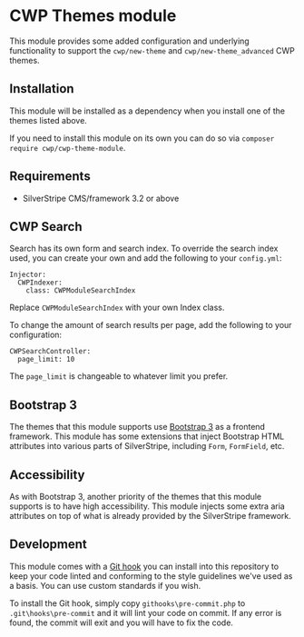 # CWP Themes module

This module provides some added configuration and underlying functionality to support the `cwp/new-theme` and `cwp/new-theme_advanced` CWP themes.

## Installation

This module will be installed as a dependency when you install one of the themes listed above.

If you need to install this module on its own you can do so via `composer require cwp/cwp-theme-module`.

## Requirements

* SilverStripe CMS/framework 3.2 or above

## CWP Search

Search has its own form and search index. To override the search index used, you can create your own and add the following to your `config.yml`:

```
Injector:
  CWPIndexer:
    class: CWPModuleSearchIndex
```

Replace `CWPModuleSearchIndex` with your own Index class.

To change the amount of search results per page, add the following to your configuration:

```
CWPSearchController:
  page_limit: 10
```

The `page_limit` is changeable to whatever limit you prefer.

## Bootstrap 3

The themes that this module supports use [Bootstrap 3](http://getbootstrap.com/) as a frontend framework. This module has some extensions that inject Bootstrap HTML attributes into various parts of SilverStripe, including `Form`, `FormField`, etc.

## Accessibility

As with Bootstrap 3, another priority of the themes that this module supports is to have high accessibility. This module injects some extra aria attributes on top of what is already provided by the SilverStripe framework.

## Development

This module comes with a [Git hook](https://git-scm.com/docs/githooks) you can install into this repository to keep your code linted and conforming to the style guidelines we've used as a basis. You can use custom standards if you wish.

To install the Git hook, simply copy `githooks\pre-commit.php` to `.git\hooks\pre-commit` and it will lint your code on commit. If any error is found, the commit will exit and you will have to fix the code.
